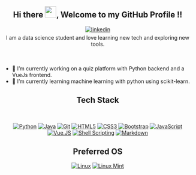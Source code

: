 <div align="center">
  <h2> Hi there <img src="https://github.com/abdoachhoubi/abdoachhoubi/blob/main/gifs/Hi.gif" width="30">, Welcome to my GitHub Profile !! </h2>
  <a href="https://www.linkedin.com/in/lakshya-luv-mimani/" target="_blank">
    <img src=https://img.shields.io/badge/linkedin-%2300acee.svg?color=405DE6&style=for-the-badge&logo=linkedin&logoColor=white alt=linkedin style="margin-bottom: 5px;" />
  </a>
  <br />
  I am a data science student and love learning new tech and exploring new tools.
</div>
<br />
<br />

- 🔭 I’m currently working on a quiz platform with Python backend and a VueJs frontend.
- 🌱 I’m currently learning machine learning with python using scikit-learn.

<div align="center">

## Tech Stack

<br />

[![Python](https://img.shields.io/badge/Python-3776AB?style=for-the-badge&logo=python&logoColor=fff)](#)
[![Java](https://img.shields.io/badge/Java-%23ED8B00.svg?style=for-the-badge&logo=openjdk&logoColor=white)](#)
[![Git](https://img.shields.io/badge/Git-F05032?style=for-the-badge&logo=git&logoColor=fff)](#)
[![HTML5](https://img.shields.io/badge/html5-%23E34F26.svg?style=for-the-badge&logo=html5&logoColor=white)](#)
[![CSS3](https://img.shields.io/badge/css3-%231572B6.svg?style=for-the-badge&logo=css3&logoColor=white)](#)
[![Bootstrap](https://img.shields.io/badge/bootstrap-%23563D7C.svg?style=for-the-badge&logo=bootstrap&logoColor=white)](#)
[![JavaScript](https://img.shields.io/badge/JavaScript-F7DF1E?style=for-the-badge&logo=javascript&logoColor=black)](#)
[![Vue.JS](https://img.shields.io/badge/Vue.Js-35495E?style=for-the-badge&logo=vuedotjs&logoColor=4FC08D)](#)
[![Shell Scripting](https://img.shields.io/badge/Shell_Script-121011?style=for-the-badge&logo=gnu-bash&logoColor=white)](#)
[![Markdown](https://img.shields.io/badge/Markdown-000000?style=for-the-badge&logo=markdown&logoColor=white)](#)

## Preferred OS
[![Linux](https://img.shields.io/badge/Linux-FCC624?style=for-the-badge&logo=linux&logoColor=black)](#)
[![Linux Mint](https://img.shields.io/badge/Linux%20Mint-87CF3E?style=for-the-badge&logo=linuxmint&logoColor=fff)](#)
</div>
<!--
**winpower21/winpower21** is a ✨ _special_ ✨ repository because its `README.md` (this file) appears on your GitHub profile.

Here are some ideas to get you started:


- 👯 I’m looking to collaborate on ...
- 🤔 I’m looking for help with ...
- 💬 Ask me about ...
- 📫 How to reach me: ...
- 😄 Pronouns: ...
- ⚡ Fun fact: ...
-->
